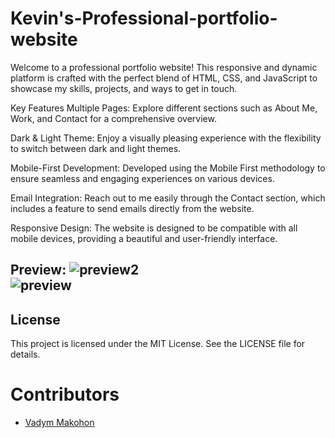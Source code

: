 # Kevin's-Professional-portfolio-website

Welcome to a professional portfolio website! This responsive and dynamic platform is crafted with the perfect blend of HTML, CSS, and JavaScript to showcase my skills, projects, and ways to get in touch.

Key Features
Multiple Pages:
Explore different sections such as About Me, Work, and Contact for a comprehensive overview.

Dark & Light Theme:
Enjoy a visually pleasing experience with the flexibility to switch between dark and light themes.

Mobile-First Development:
Developed using the Mobile First methodology to ensure seamless and engaging experiences on various devices.

Email Integration:
Reach out to me easily through the Contact section, which includes a feature to send emails directly from the website.

Responsive Design:
The website is designed to be compatible with all mobile devices, providing a beautiful and user-friendly interface.

## Preview: ![preview2](https://github.com/user-attachments/assets/217427ef-7db0-466b-b54f-0e9151946c68) <br>![preview](https://github.com/user-attachments/assets/8ddf5525-85ce-4f09-a2ce-26a456e6811b)

## License
This project is licensed under the MIT License. See the LICENSE file for details.

# Contributors
- [Vadym Makohon](https://github.com/VadymMakohon)
